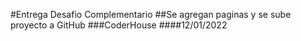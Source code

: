 #Entrega Desafio Complementario
##Se agregan paginas y se sube proyecto a GitHub
###CoderHouse 
####12/01/2022 